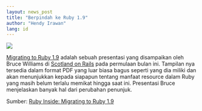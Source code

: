 ```yaml
---
layout: news_post
title: "Berpindah ke Ruby 1.9"
author: "Hendy Irawan"
lang: id
---
```


![](http://farm4.static.flickr.com/3153/2453028831_59a88a38e1_o.jpg)

[Migrating to Ruby 1.9][1] adalah sebuah presentasi yang disampaikan
oleh Bruce Williams di [Scotland on Rails][2] pada permulaan bulan ini.
Tampilan nya tersedia dalam format PDF yang luar biasa bagus seperti
yang dia miliki dan akan menunjukkan kepada siapapun tentang manfaat
resource dalam Ruby yang masih belum terlalu memikat hingga saat ini.
Presentasi Bruce menjelaskan banyak hal dari perubahan penunjuk.

Sumber: [Ruby Inside: Migrating to Ruby 1.9][3]



[1]: http://codefluency.com/articles/2008/04/13/migrating-to-ruby-1-9/
[2]: http://scotlandonrails.com/
[3]: http://www.rubyinside.com/migrating-to-ruby-19-876.html
